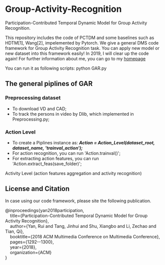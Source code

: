 # Group-Activity-Recognition
Participation-Contributed Temporal Dynamic Model for Group Activity Recognition.

This repository includes the code of PCTDM and some baselines such as HDTM[1], Wang[2], impelemented by Pytorch. We give a general DMS code framework for Group Activity Recognition task. You can apply new model or new dataset into this framework easily! In 2019, I will clear up the code again! For further information about me, you can go to my [homepage](https://ruiyan1995.github.io/)

You can run it as following scripts:
python GAR.py

## The general piplines of GAR
### Preprocessing dataset
- To download VD and CAD;
- To track the persons in video by Dlib, which implemented in Preprocessing.py;

### Action Level
- To create a Piplines instance as:
***Action = Action_Level(dataset_root, dataset_name, 'trainval_action');***
- For action recognition, you can run 'Action.trainval()';
- For extracting action features, you can run 'Action.extract_feas(save_folder)';

Activity Level (action features aggregation and activity recognition)


## License and Citation
In case using our code framework, please site the following publication. 

@inproceedings{yan2018participation,  
&nbsp;&nbsp;&nbsp;&nbsp;title={Participation-Contributed Temporal Dynamic Model for Group Activity Recognition},  
&nbsp;&nbsp;&nbsp;&nbsp;author={Yan, Rui and Tang, Jinhui and Shu, Xiangbo and Li, Zechao and Tian, Qi},  
&nbsp;&nbsp;&nbsp;&nbsp;booktitle={2018 ACM Multimedia Conference on Multimedia Conference},  
&nbsp;&nbsp;&nbsp;&nbsp;pages={1292--1300},  
&nbsp;&nbsp;&nbsp;&nbsp;year={2018},  
&nbsp;&nbsp;&nbsp;&nbsp;organization={ACM}  
}
